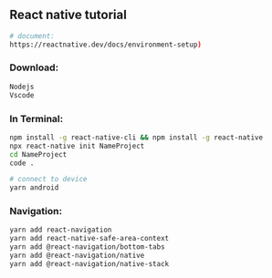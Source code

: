 ## React native tutorial

```bash
# document: 
https://reactnative.dev/docs/environment-setup)
```

### Download:
```bash
Nodejs
Vscode
```

### In Terminal:
```bash
npm install -g react-native-cli && npm install -g react-native
npx react-native init NameProject
cd NameProject
code .

# connect to device
yarn android
```

### Navigation:
```bash
yarn add react-navigation
yarn add react-native-safe-area-context
yarn add @react-navigation/bottom-tabs
yarn add @react-navigation/native
yarn add @react-navigation/native-stack
```
